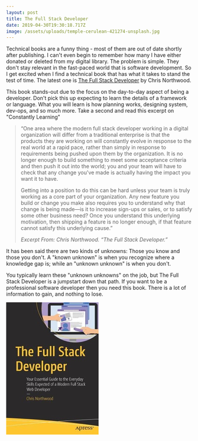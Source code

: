 ```yaml
---
layout: post
title: The Full Stack Developer
date: 2019-04-30T19:30:18.717Z
image: /assets/uploads/temple-cerulean-421274-unsplash.jpg
---
```

Technical books are a funny thing - most of them are out of date shortly after publishing. I can't even begin to remember how many I have either donated or deleted from my digital library. The problem is simple. They don't stay relevant in the fast-paced world that is software development. So I get excited when I find a technical book that has what it takes to stand the test of time. The latest one is [The Full Stack Developer](https://www.goodreads.com/book/show/41800851-the-full-stack-developer) by Chris Northwood. 

This book stands-out due to the focus on the day-to-day aspect of being a developer. Don't pick this up expecting to learn the details of a framework or language. What you will learn is how planning works, designing system, dev-ops, and so much more. Take a second and read this excerpt on "Constantly Learning"

> “One area where the modern full stack developer working in a digital organization will differ from a traditional enterprise is that the products they are working on will constantly evolve in response to the real world at a rapid pace, rather than simply in response to requirements being pushed upon them by the organization. It is no longer enough to build something to meet some acceptance criteria and then push it out into the world; you and your team will have to check that any change you've made is actually having the impact you want it to have.
>
> Getting into a position to do this can be hard unless your team is truly working as a core part of your organization. Any new feature you build or change you make also requires you to understand why that change is being made—is it to increase sign-ups or sales, or to satisfy some other business need? Once you understand this underlying motivation, then shipping a feature is no longer enough, if that feature cannot satisfy this underlying cause.”
>
> _Excerpt From: Chris Northwood. “The Full Stack Developer.”_

It has been said there are two kinds of unknowns: Those you know and those you don't. A "known unknown" is when you recognize where a knowledge gap is; while an "unknown unknown" is when you don't.

You typically learn these "unknown unknowns" on the job, but The Full Stack Developer is a jumpstart down that path. If you want to be a professional software developer then you need this book. There is a lot of information to gain, and nothing to lose.



![The Full Stack Developer](/assets/uploads/book_thefullstackdeveloper.jpg)
